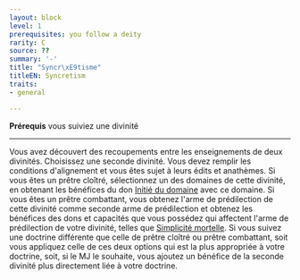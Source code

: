 ```yaml
---
layout: block
level: 1
prerequisites: you follow a deity
rarity: C
source: ??
summary: '-'
title: "Syncr\xE9tisme"
titleEN: Syncretism
traits:
- general

---
```


<p><span id="ctl00_MainContent_DetailedOutput"><strong>Prérequis</strong> vous suiviez une divinité<br></span></p>
<hr>
<p>Vous avez découvert des recoupements entre les enseignements de deux divinités. Choisissez une seconde divinité. Vous devez remplir les conditions d'alignement et vous êtes sujet à leurs édits et anathèmes. Si vous êtes un prêtre cloîtré, sélectionnez un des domaines de cette divinité, en obtenant les bénéfices du don <a href="https://2e.aonprd.com/Feats.aspx?ID=1172">Initié du domaine</a> avec ce domaine. Si vous êtes un prêtre combattant, vous obtenez l'arme de prédilection de cette divinité comme seconde arme de prédilection et obtenez les bénéfices des dons et capacités que vous possédez qui affectent l'arme de prédilection de votre divinité, telles que <a href="https://2e.aonprd.com/Feats.aspx?ID=264">Simplicité mortelle</a>. Si vous suivez une doctrine différente que celle de prêtre cloîtré ou prêtre combattant, soit vous appliquez celle de ces deux options qui est la plus appropriée à votre doctrine, soit, si le MJ le souhaite, vous ajoutez un bénéfice de la seconde divinité plus directement liée à votre doctrine.&nbsp;</p>